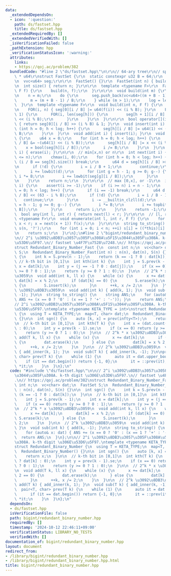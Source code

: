 ```yaml
---
data:
  _extendedDependsOn:
  - icon: ':question:'
    path: ds/fastset.hpp
    title: ds/fastset.hpp
  _extendedRequiredBy: []
  _extendedVerifiedWith: []
  _isVerificationFailed: false
  _pathExtension: hpp
  _verificationStatusIcon: ':warning:'
  attributes:
    links:
    - https://qoj.ac/problem/382
  bundledCode: "#line 2 \"ds/fastset.hpp\"\n\r\n// 64-ary tree\r\n// space: (N/63)\
    \ * u64\r\nstruct FastSet {\r\n  static constexpr u32 B = 64;\r\n  int n, log;\r\
    \n  vvc<u64> seg;\r\n\r\n  FastSet() {}\r\n  FastSet(int n) { build(n); }\r\n\r\
    \n  int size() { return n; }\r\n\r\n  template <typename F>\r\n  FastSet(int n,\
    \ F f) {\r\n    build(n, f);\r\n  }\r\n\r\n  void build(int m) {\r\n    seg.clear();\r\
    \n    n = m;\r\n    do {\r\n      seg.push_back(vc<u64>((m + B - 1) / B));\r\n\
    \      m = (m + B - 1) / B;\r\n    } while (m > 1);\r\n    log = len(seg);\r\n\
    \  }\r\n  template <typename F>\r\n  void build(int n, F f) {\r\n    build(n);\r\
    \n    FOR(i, n) { seg[0][i / B] |= u64(f(i)) << (i % B); }\r\n    FOR(h, log -\
    \ 1) {\r\n      FOR(i, len(seg[h])) {\r\n        seg[h + 1][i / B] |= u64(bool(seg[h][i]))\
    \ << (i % B);\r\n      }\r\n    }\r\n  }\r\n\r\n  bool operator[](int i) const\
    \ { return seg[0][i / B] >> (i % B) & 1; }\r\n  void insert(int i) {\r\n    for\
    \ (int h = 0; h < log; h++) {\r\n      seg[h][i / B] |= u64(1) << (i % B), i /=\
    \ B;\r\n    }\r\n  }\r\n  void add(int i) { insert(i); }\r\n  void erase(int i)\
    \ {\r\n    u64 x = 0;\r\n    for (int h = 0; h < log; h++) {\r\n      seg[h][i\
    \ / B] &= ~(u64(1) << (i % B));\r\n      seg[h][i / B] |= x << (i % B);\r\n  \
    \    x = bool(seg[h][i / B]);\r\n      i /= B;\r\n    }\r\n  }\r\n  void remove(int\
    \ i) { erase(i); }\r\n\r\n  // min[x,n) or n\r\n  int next(int i) {\r\n    assert(i\
    \ <= n);\r\n    chmax(i, 0);\r\n    for (int h = 0; h < log; h++) {\r\n      if\
    \ (i / B == seg[h].size()) break;\r\n      u64 d = seg[h][i / B] >> (i % B);\r\
    \n      if (!d) {\r\n        i = i / B + 1;\r\n        continue;\r\n      }\r\n\
    \      i += lowbit(d);\r\n      for (int g = h - 1; g >= 0; g--) {\r\n       \
    \ i *= B;\r\n        i += lowbit(seg[g][i / B]);\r\n      }\r\n      return i;\r\
    \n    }\r\n    return n;\r\n  }\r\n\r\n  // max [0,x], or -1\r\n  int prev(int\
    \ i) {\r\n    assert(i >= -1);\r\n    if (i >= n) i = n - 1;\r\n    for (int h\
    \ = 0; h < log; h++) {\r\n      if (i == -1) break;\r\n      u64 d = seg[h][i\
    \ / B] << (63 - i % B);\r\n      if (!d) {\r\n        i = i / B - 1;\r\n     \
    \   continue;\r\n      }\r\n      i -= __builtin_clzll(d);\r\n      for (int g\
    \ = h - 1; g >= 0; g--) {\r\n        i *= B;\r\n        i += topbit(seg[g][i /\
    \ B]);\r\n      }\r\n      return i;\r\n    }\r\n    return -1;\r\n  }\r\n\r\n\
    \  bool any(int l, int r) { return next(l) < r; }\r\n\r\n  // [l, r)\r\n  template\
    \ <typename F>\r\n  void enumerate(int l, int r, F f) {\r\n    for (int x = next(l);\
    \ x < r; x = next(x + 1)) f(x);\r\n  }\r\n\r\n  string to_string() {\r\n    string\
    \ s(n, '?');\r\n    for (int i = 0; i < n; ++i) s[i] = ((*this)[i] ? '1' : '0');\r\
    \n    return s;\r\n  }\r\n};\n#line 2 \"bigint/redundant_binary_number.hpp\"\n\
    \n// 2^i \u3092\u8DB3\u3057\u305F\u308A\u5F15\u3044\u305F\u308A. k-th digit \u306E\
    \u53D6\u5F97.\n// fastset \u4F7F\u7528\u7248.\n// https://qoj.ac/problem/382\n\
    struct Redundant_Binary_Number_Fast {\n  const int n;\n  vc<char> dat;\n  FastSet\
    \ S;\n  Redundant_Binary_Number_Fast(int n) : n(n), dat(n), S(n) {}\n\n  int sgn()\
    \ {\n    int k = S.prev(n - 1);\n    return (k == -1 ? 0 : dat[k]);\n  }\n\n \
    \ // k-th bit in [0,1]\n  int kth(int k) {\n    int j = S.prev(k - 1);\n    int\
    \ x = dat[k];\n    int y = (j == -1 ? 0 : dat[j]);\n    if (x == 0) return (y\
    \ >= 0 ? 0 : 1);\n    return (y >= 0 ? 1 : 0);\n  }\n\n  // 2^k * x \u3092\u8DB3\
    \u3059\n  void add(int k, ll x) {\n    while (x) {\n      x += dat[k];\n     \
    \ dat[k] = x % 2;\n      if (dat[k] == 0) {\n        S.erase(k);\n      } else\
    \ {\n        S.insert(k);\n      }\n      ++k, x /= 2;\n    }\n  }\n\n  // 2^k\
    \ \u3092\u8DB3\u3059\n  void add(int k) { add(k, 1); }\n  void sub(int k) { add(k,\
    \ -1); }\n\n  string to_string() {\n    string ANS;\n    for (auto& x: dat) {\
    \ ANS += (x == 0 ? '0' : (x == 1 ? '+' : '-')); }\n    return ANS;\n  }\n};\n\n\
    // 2^i \u3092\u8DB3\u3057\u305F\u308A\u5F15\u3044\u305F\u308A. k-th digit \u306E\
    \u53D6\u5F97.\ntemplate <typename KETA_TYPE = int>\nstruct Redundant_Binary_Number\
    \ {\n  using T = KETA_TYPE;\n  map<T, char> dat;\n  Redundant_Binary_Number()\
    \ {}\n\n  int sgn() {\n    auto [k, x] = prev(infty<T>);\n    return x;\n  }\n\
    \n  // k-th bit in [0,1]\n  int kth(T k) {\n    int x = (dat.count(k) ? dat[k]\
    \ : 0);\n    int y = prev(k - 1).se;\n    if (x == 0) return (y >= 0 ? 0 : 1);\n\
    \    return (y >= 0 ? 1 : 0);\n  }\n\n  // 2^k * x \u3092\u8DB3\u3059\n  void\
    \ add(T k, ll x) {\n    while (x) {\n      x += dat[k];\n      if (x % 2 == 0)\
    \ {\n        dat.erase(k);\n      } else {\n        dat[k] = x % 2;\n      }\n\
    \      ++k, x /= 2;\n    }\n  }\n\n  // 2^k \u3092\u8DB3\u3059\n  void add(T k)\
    \ { add_inner(k, 1); }\n  void sub(T k) { add_inner(k, -1); }\n\nprivate:\n  pair<T,\
    \ char> prev(T k) {\n    while (1) {\n      auto it = dat.upper_bound(k);\n  \
    \    if (it == dat.begin()) return {-1, 0};\n      it = ::prev(it);\n      return\
    \ *it;\n    }\n  }\n};\n"
  code: "#include \"ds/fastset.hpp\"\n\n// 2^i \u3092\u8DB3\u3057\u305F\u308A\u5F15\
    \u3044\u305F\u308A. k-th digit \u306E\u53D6\u5F97.\n// fastset \u4F7F\u7528\u7248\
    .\n// https://qoj.ac/problem/382\nstruct Redundant_Binary_Number_Fast {\n  const\
    \ int n;\n  vc<char> dat;\n  FastSet S;\n  Redundant_Binary_Number_Fast(int n)\
    \ : n(n), dat(n), S(n) {}\n\n  int sgn() {\n    int k = S.prev(n - 1);\n    return\
    \ (k == -1 ? 0 : dat[k]);\n  }\n\n  // k-th bit in [0,1]\n  int kth(int k) {\n\
    \    int j = S.prev(k - 1);\n    int x = dat[k];\n    int y = (j == -1 ? 0 : dat[j]);\n\
    \    if (x == 0) return (y >= 0 ? 0 : 1);\n    return (y >= 0 ? 1 : 0);\n  }\n\
    \n  // 2^k * x \u3092\u8DB3\u3059\n  void add(int k, ll x) {\n    while (x) {\n\
    \      x += dat[k];\n      dat[k] = x % 2;\n      if (dat[k] == 0) {\n       \
    \ S.erase(k);\n      } else {\n        S.insert(k);\n      }\n      ++k, x /=\
    \ 2;\n    }\n  }\n\n  // 2^k \u3092\u8DB3\u3059\n  void add(int k) { add(k, 1);\
    \ }\n  void sub(int k) { add(k, -1); }\n\n  string to_string() {\n    string ANS;\n\
    \    for (auto& x: dat) { ANS += (x == 0 ? '0' : (x == 1 ? '+' : '-')); }\n  \
    \  return ANS;\n  }\n};\n\n// 2^i \u3092\u8DB3\u3057\u305F\u308A\u5F15\u3044\u305F\
    \u308A. k-th digit \u306E\u53D6\u5F97.\ntemplate <typename KETA_TYPE = int>\n\
    struct Redundant_Binary_Number {\n  using T = KETA_TYPE;\n  map<T, char> dat;\n\
    \  Redundant_Binary_Number() {}\n\n  int sgn() {\n    auto [k, x] = prev(infty<T>);\n\
    \    return x;\n  }\n\n  // k-th bit in [0,1]\n  int kth(T k) {\n    int x = (dat.count(k)\
    \ ? dat[k] : 0);\n    int y = prev(k - 1).se;\n    if (x == 0) return (y >= 0\
    \ ? 0 : 1);\n    return (y >= 0 ? 1 : 0);\n  }\n\n  // 2^k * x \u3092\u8DB3\u3059\
    \n  void add(T k, ll x) {\n    while (x) {\n      x += dat[k];\n      if (x %\
    \ 2 == 0) {\n        dat.erase(k);\n      } else {\n        dat[k] = x % 2;\n\
    \      }\n      ++k, x /= 2;\n    }\n  }\n\n  // 2^k \u3092\u8DB3\u3059\n  void\
    \ add(T k) { add_inner(k, 1); }\n  void sub(T k) { add_inner(k, -1); }\n\nprivate:\n\
    \  pair<T, char> prev(T k) {\n    while (1) {\n      auto it = dat.upper_bound(k);\n\
    \      if (it == dat.begin()) return {-1, 0};\n      it = ::prev(it);\n      return\
    \ *it;\n    }\n  }\n};\n"
  dependsOn:
  - ds/fastset.hpp
  isVerificationFile: false
  path: bigint/redundant_binary_number.hpp
  requiredBy: []
  timestamp: '2024-10-12 22:46:11+09:00'
  verificationStatus: LIBRARY_NO_TESTS
  verifiedWith: []
documentation_of: bigint/redundant_binary_number.hpp
layout: document
redirect_from:
- /library/bigint/redundant_binary_number.hpp
- /library/bigint/redundant_binary_number.hpp.html
title: bigint/redundant_binary_number.hpp
---
```

